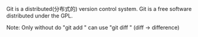 Git is a distributed(分布式的) version control system.
Git is a free software distributed under the GPL.

Note: Only without do "git add <file>" can use "git diff <file>" (diff -> difference)
